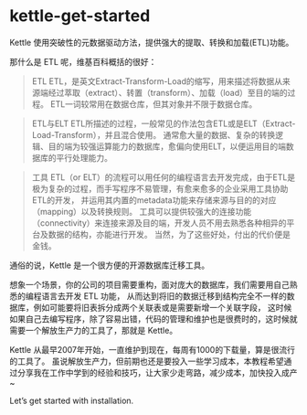 # kettle-get-started
Kettle 使用突破性的元数据驱动方法，提供强大的提取、转换和加载(ETL)功能。

那什么是 ETL 呢，维基百科概括的很好：

>ETL
>ETL，是英文Extract-Transform-Load的缩写，用来描述将数据从来源端经过萃取（extract）、转置（transform）、加载（load）至目的端的过程。
>ETL一词较常用在数据仓库，但其对象并不限于数据仓库。

>ETL与ELT
>ETL所描述的过程，一般常见的作法包含ETL或是ELT（Extract-Load-Transform），并且混合使用。
>通常愈大量的数据、复杂的转换逻辑、目的端为较强运算能力的数据库，愈偏向使用ELT，以便运用目的端数据库的平行处理能力。

>工具
>ETL（or ELT）的流程可以用任何的编程语言去开发完成，由于ETL是极为复杂的过程，而手写程序不易管理，有愈来愈多的企业采用工具协助ETL的开发，
>并运用其内置的metadata功能来存储来源与目的的对应（mapping）以及转换规则。
>工具可以提供较强大的连接功能（connectivity）来连接来源及目的端，开发人员不用去熟悉各种相异的平台及数据的结构，亦能进行开发。
>当然，为了这些好处，付出的代价便是金钱。

通俗的说，Kettle 是一个很方便的开源数据库迁移工具。

想象一个场景，你的公司的项目需要重构，面对庞大的数据库，我们需要用自己熟悉的编程语言去开发 ETL 功能，
从而达到将旧的数据迁移到结构完全不一样的数据库，例如可能要将旧表拆分成两个关联表或是需要新增一个关联字段，
这时候如果自己去编写程序，除了容易出错，代码的管理和维护也是很费时的，这时候就需要一个解放生产力的工具了，那就是 Kettle。

Kettle 从最早2007年开始，一直维护到现在，每周有1000的下载量，算是很流行的工具了。
虽说解放生产力，但前期也还是要投入一些学习成本，本教程希望通过分享我在工作中学到的经验和技巧，让大家少走弯路，减少成本，加快投入成产~

Let’s get started with installation.
